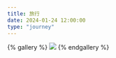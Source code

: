 ```yaml
---
title: 旅行
date: 2024-01-24 12:00:00
type: "journey"
---
```


{% gallery %}
![](https://lulu-dt-images.oss-cn-chengdu.aliyuncs.com/images/journey/1.jpg)
{% endgallery %}


